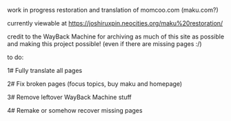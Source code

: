 work in progress restoration and translation of momcoo.com (maku.com?) 

currently viewable at https://joshiruxpin.neocities.org/maku%20restoration/

credit to the WayBack Machine for archiving as much of this site as possible and making this project possible! (even if there are missing pages :/)


to do:

1# Fully translate all pages

2# Fix broken pages (focus topics, buy maku and homepage)

3# Remove leftover WayBack Machine stuff

4# Remake or somehow recover missing pages

